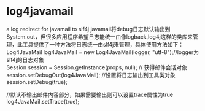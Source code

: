 # log4javamail
a log redirect for javamail to slf4j
javamail将debug日志默认输出到System.out，但很多应用程序希望日志能统一由像logback,log4j这样的类库来管理，此工具提供了一种方法将日志统一由slf4j来管理，具体使用方法如下：  
  Log4JavaMail log4JavaMail = new Log4JavaMail(logger, "utf-8");//logger为slf4j的日志对象    
  Session session = Session.getInstance(props, null); // 获得邮件会话对象    
  session.setDebugOut(log4JavaMail); //设置将日志输出到工具类对象    
  session.setDebug(true);  
 
//默认不输出邮件内容部分，如果需要输出则可以设置trace属性为true  
  log4JavaMail.setTrace(true);
  
